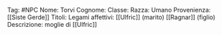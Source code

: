 Tag: #NPC
Nome: Torvi
Cognome: 
Classe: 
Razza: Umano
Provenienza: [[Siste Gerde]]
Titoli: 
Legami affettivi: [[Ulfric]] (marito) [[Ragnar]] (figlio)
Descrizione: moglie di [[Ulfric]]